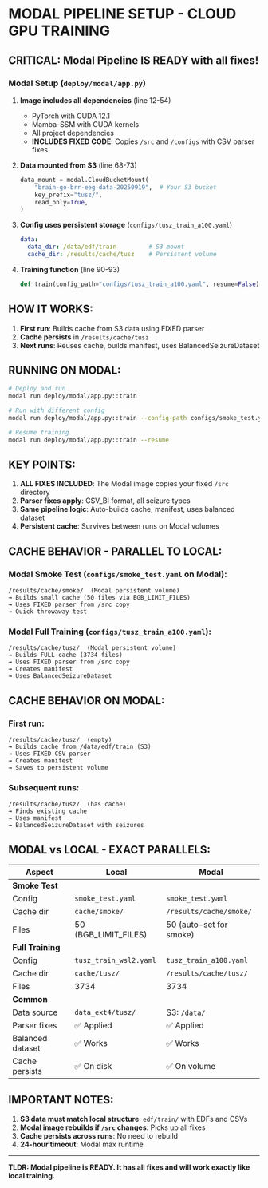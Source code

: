 # MODAL PIPELINE SETUP - CLOUD GPU TRAINING

## CRITICAL: Modal Pipeline IS READY with all fixes!

### Modal Setup (`deploy/modal/app.py`)

1. **Image includes all dependencies** (line 12-54)
   - PyTorch with CUDA 12.1
   - Mamba-SSM with CUDA kernels
   - All project dependencies
   - **INCLUDES FIXED CODE**: Copies `/src` and `/configs` with CSV parser fixes

2. **Data mounted from S3** (line 68-73)
   ```python
   data_mount = modal.CloudBucketMount(
       "brain-go-brr-eeg-data-20250919",  # Your S3 bucket
       key_prefix="tusz/",
       read_only=True,
   )
   ```

3. **Config uses persistent storage** (`configs/tusz_train_a100.yaml`)
   ```yaml
   data:
     data_dir: /data/edf/train         # S3 mount
     cache_dir: /results/cache/tusz    # Persistent volume
   ```

4. **Training function** (line 90-93)
   ```python
   def train(config_path="configs/tusz_train_a100.yaml", resume=False):
   ```

## HOW IT WORKS:

1. **First run**: Builds cache from S3 data using FIXED parser
2. **Cache persists** in `/results/cache/tusz`
3. **Next runs**: Reuses cache, builds manifest, uses BalancedSeizureDataset

## RUNNING ON MODAL:

```bash
# Deploy and run
modal run deploy/modal/app.py::train

# Run with different config
modal run deploy/modal/app.py::train --config-path configs/smoke_test.yaml

# Resume training
modal run deploy/modal/app.py::train --resume
```

## KEY POINTS:

1. **ALL FIXES INCLUDED**: The Modal image copies your fixed `/src` directory
2. **Parser fixes apply**: CSV_BI format, all seizure types
3. **Same pipeline logic**: Auto-builds cache, manifest, uses balanced dataset
4. **Persistent cache**: Survives between runs on Modal volumes

## CACHE BEHAVIOR - PARALLEL TO LOCAL:

### Modal Smoke Test (`configs/smoke_test.yaml` on Modal):
```
/results/cache/smoke/  (Modal persistent volume)
→ Builds small cache (50 files via BGB_LIMIT_FILES)
→ Uses FIXED parser from /src copy
→ Quick throwaway test
```

### Modal Full Training (`configs/tusz_train_a100.yaml`):
```
/results/cache/tusz/  (Modal persistent volume)
→ Builds FULL cache (3734 files)
→ Uses FIXED parser from /src copy
→ Creates manifest
→ Uses BalancedSeizureDataset
```

## CACHE BEHAVIOR ON MODAL:

### First run:
```
/results/cache/tusz/  (empty)
→ Builds cache from /data/edf/train (S3)
→ Uses FIXED CSV parser
→ Creates manifest
→ Saves to persistent volume
```

### Subsequent runs:
```
/results/cache/tusz/  (has cache)
→ Finds existing cache
→ Uses manifest
→ BalancedSeizureDataset with seizures
```

## MODAL vs LOCAL - EXACT PARALLELS:

| Aspect | Local | Modal |
|--------|-------|-------|
| **Smoke Test** | | |
| Config | `smoke_test.yaml` | `smoke_test.yaml` |
| Cache dir | `cache/smoke/` | `/results/cache/smoke/` |
| Files | 50 (BGB_LIMIT_FILES) | 50 (auto-set for smoke) |
| **Full Training** | | |
| Config | `tusz_train_wsl2.yaml` | `tusz_train_a100.yaml` |
| Cache dir | `cache/tusz/` | `/results/cache/tusz/` |
| Files | 3734 | 3734 |
| **Common** | | |
| Data source | `data_ext4/tusz/` | S3: `/data/` |
| Parser fixes | ✅ Applied | ✅ Applied |
| Balanced dataset | ✅ Works | ✅ Works |
| Cache persists | ✅ On disk | ✅ On volume |

## IMPORTANT NOTES:

1. **S3 data must match local structure**: `edf/train/` with EDFs and CSVs
2. **Modal image rebuilds if `/src` changes**: Picks up all fixes
3. **Cache persists across runs**: No need to rebuild
4. **24-hour timeout**: Modal max runtime

---

**TLDR: Modal pipeline is READY. It has all fixes and will work exactly like local training.**